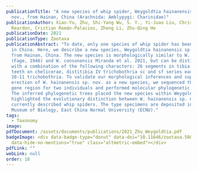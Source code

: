 ```yaml
---
publicationTitle: "A new species of whip spider, Weygoldtia hainanensis sp.
  nov., from Hainan, China (Arachnida: Amblypygi: Charinidae)"
publicationAuthor: Xiao-Yu, Zhu, Shi-Yang Wu, S. Y., Yi-Juao Liu, Chris R.
  Reardon, Cristian Román-Palacios, Zheng Li, Zhu-Qing He
publicationDate: 2021
publicationType: Zootaxa
publicationAbstract: "To date, only one species of whip spider has been recorded
  in China. Here, we describe a new species, Weygoldtia hainanensis sp. nov.,
  from Hainan, China. The new species is morphologically similar to W. davidovi
  (Fage, 1946) and W. consonensis Miranda et al. 2021, but can be distinguished
  with a combination of the following characters: 26 segments in tibia I, 6-7
  teeth on chelicerae, distitibia IV trichobothria sc and sf series each with
  10-11 trichobothria. To validate our morphological inferences and support the
  erection of W. hainanensis sp. nov. as a new species, we sequenced the COI
  gene region for two individuals and performed molecular phylogenetic analyses.
  The inferred phylogenetic trees placed the new species within Weygoldtia and
  highlighted the evolutionary distinction between W. hainanensis sp. nov. and
  currently described whip spiders. The type specimens are deposited in the
  Museum of Biology, East China Normal University (ECNU)."
tags:
  - Taxonomy
image:
pdfDocument: /assets/documents/publications/2021_Zhu_Weygoldtia.pdf
badgeImage: <div data-badge-type="donut" data-doi="10.11646/zootaxa.5082.1.6"
  data-hide-no-mentions="true" class="altmetric-embed"></div>
pdfLink: ""
webLink: null
order: 18
---
```

